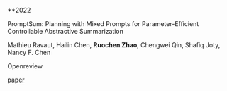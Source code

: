 <!-- ---
layout: archive
title: "Publications"
permalink: /publications/
author_profile: true
---

{% if author.googlescholar %}
  You can also find my articles on <u><a href="{{author.googlescholar}}">my Google Scholar profile</a>.</u>
{% endif %}

{% include base_path %}

{% for post in site.publications reversed %}
  {% include archive-single.html %}
{% endfor %} -->

**2022

PromptSum: Planning with Mixed Prompts for Parameter-Efficient Controllable Abstractive Summarization

Mathieu Ravaut, Hailin Chen, **Ruochen Zhao**, Chengwei Qin, 
Shafiq Joty, Nancy F. Chen

Openreview

[paper](https://openreview.net/forum?id=FEBCwrGzR3j)